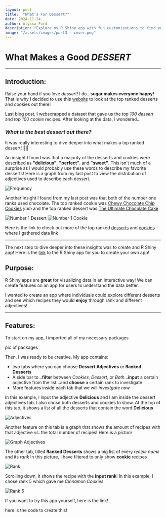 ```yaml
---
layout: post
title:  "What's For Dessert?"
date: 2024-11-24
author: Alyssa Ford
description: "Explore my R Shiny app with fun customizations to find your favorite dessert!"
image: "/assets/images/post3 - cover.png"
---
```


<h1>What Makes a Good <em><strong>DESSERT</strong></em></h1>

---

## Introduction:

Raise your hand if you love *dessert*! I do...**sugar makes everyone happy!** That is why I decided to use this [website](https://www.food.com/) to look at the top ranked desserts and cookies out there!

Last blog post, I webscrapped a dataset that gave us the *top 100 dessert* and *top 100 cookie* recipes. After looking at the data, I wondered...
### *What is the best dessert out there?*
It was really interesting to dive deeper into what makes a top ranked dessert! 🍰🍪

An insight I found was that a majority of the desserts and cookies were described as **"delicious"**, **"perfect"**, and **"sweet"**. This isn't much of a surprise as I would probably use these words to describe my favorite desserts! Here is a graph from my last post to view the distribution of adjectives used to describe each dessert.

<img src="{{site.url}}/{{site.baseurl}}/assets/images/post2 - frequency.png" alt="Frequency">

Another insight I found from my last post was that both of the number one ranks used chocolate. The top ranked cookie was <u>Chewy Chocolate Chip Cookies</u> *yum* and the top ranked dessert was <u>The Ultimate Chocolate Cake</u>.

<img src="{{site.url}}/{{site.baseurl}}/assets/images/post3 - 1dessert.png" alt="Number 1 Dessert">

<img src="{{site.url}}/{{site.baseurl}}/assets/images/post3 - 1cookie.png" alt="Number 1 Cookie">

Here is the link to check out more of the top ranked [desserts](https://www.food.com/ideas/top-dessert-recipes-6930) and [cookies](https://www.food.com/ideas/cookie-recipes-7152) where I gathered data link

---

The next step to dive deeper into these insights was to create and R Shiny app! Here is the [link](https://shiny.posit.co/) to the R Shiny app for you to create your own app! 

## Purpose:

R Shiny apps are **great** for visualizing data in an interactive way! We can create features on an app for users to understand the data better. 

I wanted to create an app where individuals could explore different desserts and see which recipes they would **enjoy** through rank and different adjectives!

---

## Features:

To start on my app, I imported all of my necessary packages. 

pic of packages

Then, I was ready to be creative. 
My app contains:
- two tabs where you can choose **Dessert Adjectives** or **Ranked Desserts**
- A side bar to...**filter** between *Cookies*,  *Dessert*, or *Both*...**input** a certain adjective from the list...and **choose** a certain rank to investigate
- More features inside each tab that we will *investgate now*

In this example, I input the adjective **Delicious** and I am inside the dessert adjectives tab. I also chose both desserts and cookies to show.
At the top of this tab, it shows a list of all the desserts that contain the word **Delicious**

<img src="{{site.url}}/{{site.baseurl}}/assets/images/post3 - adjevtives1.png" alt="Adjectives">

Another feature on this tab is a graph that shows the amount of recipes with that adjective vs. the total number of recipes!
Here is a *picture*

<img src="{{site.url}}/{{site.baseurl}}/assets/images/post3 - adjectives2.png" alt="Graph Adjectives">

The other tab, titled **Ranked Desserts** shows a big list of every *recipe name* and its *rank*
In this picture, I have filtered to only show **cookie** recipes

<img src="{{site.url}}/{{site.baseurl}}/assets/images/post3 - rank1.png" alt="Rank">

Scrolling down, it shows the recipe with the **input rank**! In this example, I chose rank 5 which gave me *Cinnamon Cookies*

<img src="{{site.url}}/{{site.baseurl}}/assets/images/post3 - rank2.png" alt="Rank 5">

If you want to try this app yourself, here is the link!


here is the code to create this!


